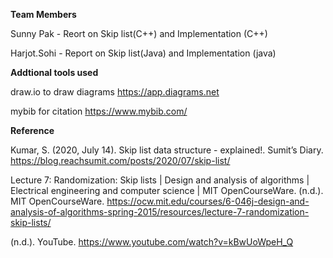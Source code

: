 

**Team Members**

Sunny Pak - Reort on Skip list(C++) and Implementation (C++)

Harjot.Sohi - Report on Skip list(Java) and Implementation (java)


**Addtional tools used**

draw.io to draw diagrams https://app.diagrams.net

mybib for citation https://www.mybib.com/

**Reference**

Kumar, S. (2020, July 14). Skip list data structure - explained!. Sumit’s Diary. https://blog.reachsumit.com/posts/2020/07/skip-list/ 

Lecture 7: Randomization: Skip lists | Design and analysis of algorithms | Electrical engineering and computer science | MIT OpenCourseWare. (n.d.). MIT OpenCourseWare. https://ocw.mit.edu/courses/6-046j-design-and-analysis-of-algorithms-spring-2015/resources/lecture-7-randomization-skip-lists/

(n.d.). YouTube. https://www.youtube.com/watch?v=kBwUoWpeH_Q
